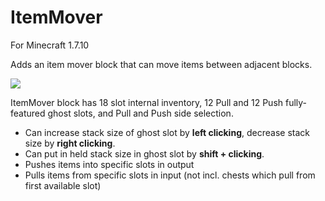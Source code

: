 # ItemMover

For Minecraft 1.7.10

Adds an item mover block that can move items between adjacent blocks.

![](https://github.com/user-attachments/assets/0672be7f-d470-4d01-8afd-9c0d8d650e60)

ItemMover block has 18 slot internal inventory, 12 Pull and 12 Push fully-featured ghost slots, and Pull and Push side selection.

- Can increase stack size of ghost slot by **left clicking**, decrease stack size by **right clicking**.
- Can put in held stack size in ghost slot by **shift + clicking**.
- Pushes items into specific slots in output
- Pulls items from specific slots in input (not incl. chests which pull from first available slot)